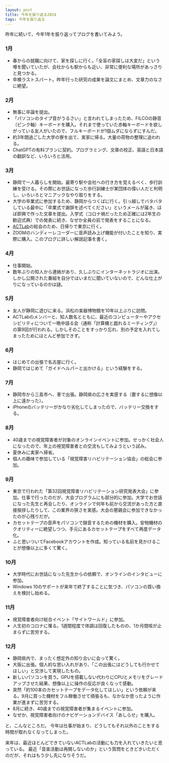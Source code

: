 ```yaml
---
layout: post
title: 今年を振り返る2024
tags: 今年を振り返る
---
```

昨年に続いて、今年1年を振り返ってブログを書いてみよう。

### 1月

* 春からの就職に向けて、家を探しに行く。「全盲の家探しは大変だ」という噂を聞いていたが、会社からも駅からも近い、非常に便利な場所があっさりと見つかる。
* 卒検ラストスパート。昨年行った研究の成果を論文にまとめ、文章力のなさに絶望。

### 2月

* 無事に卒論を提出。
* 「パソコンのタイプ音がうるさい」と言われてしまったため、FILCOの静音（ピンク軸）キーボードを購入。それまで使っていた赤軸キーボードを欲しがっている友人がいたので、フルキーボードが1個ムダにならずにすんだ。
* 約3年間過ごした大学の寮を出て、実家に帰る。大量の荷物の整理に追われる。
* ChatGPTの有料プランに契約。プログラミング、文章の校正、英語と日本語の翻訳など、いろいろと活用。

### 3月

* 静岡で一人暮らしを開始。最寄り駅や会社への行き方を覚えるべく、歩行訓練を受ける。その際にお世話になった歩行訓練士が某団体の偉い人だと判明し、いろいろとマニアックなやり取りをする。
* 大学の卒業式に参加するため、静岡からつくばに行く。引っ越しでバタバタしている最中に「卒業式で謝辞を述べてください」というメールが届き、ほぼ即興で作った文章を提出。入学式（コロナ禍だったため正確には2年生の歓迎式典）での発表に続き、なぜか全員の前で発表をすることになる。
* [ACTLab](https://actlab.org/)の総会のため、日帰りで東京に行く。
* ZOOMのハンディーレコーダーに音声読み上げ機能が付いたことを知り、実際に購入。このブログに詳しい解説記事を書く。

### 4月

* 仕事開始。
* 数年ぶりの知人から連絡があり、久しぶりにインターネットラジオに出演。しかし公開された番組を自分ではいまだに聞いていないので、どんな仕上がりになっているのかは謎。

### 5月

* 友人が静岡に遊びに来る。浜松の楽器博物館を10年以上ぶりに訪問。
* ACTLabのメンバーと、知人数名とともに、最近のコンピューターやアクセシビリティについて一晩中語る会（通称「計算機と戯れるミーティング」）の第9回が行われる。しかしそのことをすっかり忘れ、別の予定を入れてしまったためにほとんど参加できず。

### 6月

* はじめての出張で名古屋に行く。
* 静岡ではじめて「ガイドヘルパーと出かける」という経験をする。

### 7月

* 静岡市から三島市へ、車で出張。静岡県の広さを実感する（要するに想像以上に遠かった）。
* iPhoneのバッテリーがかなり劣化してしまったので、バッテリー交換をする。

### 8月

* 40歳までの視覚障害者が対象のオンラインイベントに参加。せっかく社会人になったので、年上の視覚障害者との交流もしてみようという試み。
* 夏休みに実家へ帰省。
* 個人の趣味で参加している「視覚障害リハビリテーション協会」の総会に参加。

### 9月

* 東京で行われた「第32回視覚障害リハビリテーション研究発表大会」に参加。仕事で行ったのだが、大会プログラムにも部分的に参加。大学でお世話になった先生と再会したり、オンラインで何年も前から交流があった方と直接挨拶したりして、この業界の狭さを実感。大会の懇親会に参加できなかったのが心残りだが。
* カセットテープの音声をパソコンで録音するための機材を購入。安物機材のクオリティーに絶望しつつ、手元にあるカセットテープをすべて再度データ化。
* ふと思いついてFacebookアカウントを作成。知っている名前を見かけることが想像以上に多くて驚く。

### 10月

* 大学時代にお世話になった先生からの依頼で、オンラインのインタビューに参加。
* Windows 10のサポートが来年で終了することに気づき、パソコンの買い換えを検討し始める。

### 11月

* 視覚障害者向け総合イベント「サイトワールド」に参加。
* 人生初のコロナに罹る。1週間程度で体調は回復したものの、1か月間咳が止まらずに苦労する。

### 12月

* 静岡県内で、まったく想定外の知り合いに会って驚く。
* 大阪に出張。個人的な思い入れがあり、「この出張にはどうしても行かせてほしい」と交渉して実現したもの。
* 新しいパソコンを買う。GPUを搭載しない代わりにCPUとメモリをグレードアップさせた結果、想像以上に操作の反応が良くなって感動。
* 突然「約100本のカセットテープをデータ化してほしい」という依頼が来る。9月に買った機材をフル稼働させて頑張るも、なかなか思ったように作業が進まずに苦労する。
* 8月に続き、40歳までの視覚障害者が集まるイベントに参加。
* なぜか、視覚障害者向けのナビゲーションデバイス「あしらせ」を購入。

と、こんなところだ。
今年は仕事が始まり、どうしてもそれ以外のことをする時間が取れなくなってしまった。

来年は、最近ほとんどできていないACTLabの活動にも力を入れていきたいと思っている。
最近「音楽活動は再開しないのか」という質問をときどきいただくのだが、それはもう少し先になりそうだ。
